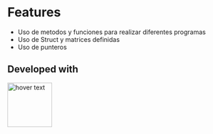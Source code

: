 # Features
- Uso de metodos y funciones para realizar diferentes programas
- Uso de Struct y matrices definidas
- Uso de punteros

## Developed with
<p align=left>
  <img src="https://upload.wikimedia.org/wikipedia/commons/thumb/1/18/ISO_C%2B%2B_Logo.svg/1200px-ISO_C%2B%2B_Logo.svg.png" width="100" title="hover text">
</p>
